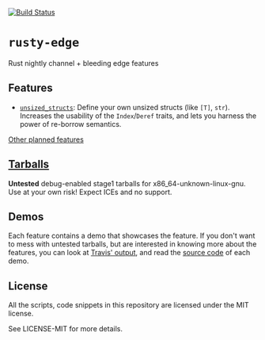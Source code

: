 [![Build Status][status]](https://travis-ci.org/japaric/rusty-edge)

[status]: https://travis-ci.org/japaric/rusty-edge.svg?branch=master

# `rusty-edge`

Rust nightly channel + bleeding edge features

## Features

- [`unsized_structs`](/unsized_structs): Define your own unsized structs (like `[T]`, `str`).
  Increases the usability of the `Index`/`Deref` traits, and lets you harness the power of
  re-borrow semantics.

[Other planned features](https://github.com/japaric/linalg.rs#improving-operator-sugar)

## [Tarballs]

[Tarballs]: https://www.dropbox.com/sh/hz03qag74f3p6ol/AADVTj8mTTMk-phlj0ZqiiQna?dl=0

**Untested** debug-enabled stage1 tarballs for x86_64-unknown-linux-gnu. Use at your own risk! Expect
ICEs and no support.

## Demos

Each feature contains a demo that showcases the feature. If you don't want to mess with untested
tarballs, but are interested in knowing more about the features, you can look at [Travis' output],
and read the [source code](/unsized_structs/demo.rs) of each demo.

[Travis' output]: https://travis-ci.org/japaric/rusty-edge

## License

All the scripts, code snippets in this repository are licensed under the MIT license.

See LICENSE-MIT for more details.
